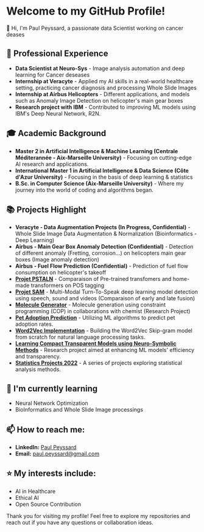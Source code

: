 # Welcome to my GitHub Profile!

👋 Hi, I'm Paul Peyssard, a passionate data Scientist working on cancer deases


## 💼 Professional Experience
- **Data Scientist at Neuro-Sys** - Image analysis automation and deep learning for Cancer deseases
- **Internship at Veracyte** - Applied my AI skills in a real-world healthcare setting, practicing cancer diagnosis and processing Whole Slide Images
- **Internship at Airbus Helicopters** - Different applications, and models such as Anomaly Image Detection on helicopter's main gear boxes
- **Research project with IBM** - Contributed to improving ML models using IBM's Deep Neural Network, R2N.

## 🎓 Academic Background
- **Master 2 in Artificial Intelligence & Machine Learning (Centrale Méditerannée - Aix-Marseille University)** - Focusing on cutting-edge AI research and applications.
- **International Master 1 in Artificial Intelligence & Data Science (Côte d'Azur University)** - Focusing in the basis of deep learning & statistics
- **B.Sc. in Computer Science (Aix-Marseille University)** - Where my journey into the world of coding and algorithms began.


## 📚 Projects Highlight

- **Veracyte - Data Augmentation Projects (In Progress, Confidential)** - Whole Slide Image Data Augmentation & Normalization (Bioinformatics - Deep Learning)
- **Airbus - Main Gear Box Anomaly Detection (Confidential)** - Detection of different anomaly (Fretting, corrosion...) on helicopters main gear boxes (Image anomaly detection)
- **Airbus - Fuel Flow Prediction (Confidential)** - Prediction of fuel flow consumption on helicopter's takeoff
- **[Projet PSTALN](https://github.com/Paulpey13/Projet_PSTALN)** - Comparaison of Pre-trained transfomers and home-made transformers on POS tagging
- **[Projet SAM](https://github.com/Paulpey13/Projet_SAM)** - Multi-Modal Turn-To-Speak deep learning model detection using speech, sound and videos (Comparaison of early and late fusion)
- **[Molecule Generator](https://github.com/Paulpey13/chemical_molecule_generation)** - Molecule generation using constraint programming (COP) in collaborations with chemist (Research Project)
- **[Pet Adoption Prediction](https://github.com/Paulpey13/Pet-adoption-prediction---Machine-Learning)** - Utilizing ML algorithms to predict pet adoption rates.
- **[Word2Vec Implementation](https://github.com/Paulpey13/W2V-from-scratch)** - Building the Word2Vec Skip-gram model from scratch for natural language processing tasks.
- **[Learning Compact Transparent Models using Neuro-Symbolic Methods](https://github.com/Paulpey13/Learning-Compact-Transparent-Models-using-Neuro-Symbolic-Methods)** - Research project aimed at enhancing ML models' efficiency and transparency.
- **[Statistics Projects 2022](https://github.com/Paulpey13/Statistics-Projects_2022)** - A series of projects exploring statistical analysis methods.


## 🌱 I'm currently learning
- Neural Network Optimization
- BioInformatics and Whole Slide Image processings

## 📫 How to reach me:
- **LinkedIn:** [Paul Peyssard](https://www.linkedin.com/in/paul-peyssard-a7b460229)
- **Email:** paul.peyssard@gmail.com

## ⭐ My interests include:
- AI in Healthcare
- Ethical AI
- Open Source Contribution

Thank you for visiting my profile! Feel free to explore my repositories and reach out if you have any questions or collaboration ideas.
